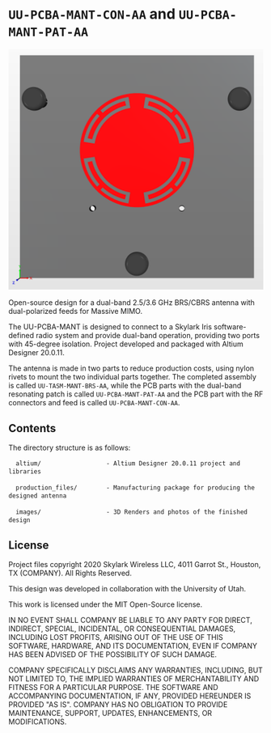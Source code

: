 # `UU-PCBA-MANT-CON-AA` and `UU-PCBA-MANT-PAT-AA`

![UU-PCBA-MANT Antenna Revision AA](/UU-PCBA-MANT/images/UU-PCBA-MANT-AAA-AA-02.PNG)

Open-source design for a dual-band 2.5/3.6 GHz BRS/CBRS antenna with dual-polarized feeds for Massive MIMO.

The UU-PCBA-MANT is designed to connect to a Skylark Iris software-defined radio system and provide dual-band operation, providing two ports with 45-degree isolation. Project developed and packaged with Altium Designer 20.0.11.

The antenna is made in two parts to reduce production costs, using nylon rivets to mount the two individual parts together. The completed assembly is called `UU-TASM-MANT-BRS-AA`, while the PCB parts with the dual-band resonating patch is called `UU-PCBA-MANT-PAT-AA` and the PCB part with the RF connectors and feed is called `UU-PCBA-MANT-CON-AA`.

## Contents


The directory structure is as follows:
         
      altium/                  - Altium Designer 20.0.11 project and libraries

      production_files/        - Manufacturing package for producing the designed antenna
	  
	  images/                  - 3D Renders and photos of the finished design

## License

Project files copyright 2020 Skylark Wireless LLC, 4011 Garrot St., Houston, TX (COMPANY). All Rights Reserved.

This design was developed in collaboration with the University of Utah.

This work is licensed under the MIT Open-Source license. 

IN NO EVENT SHALL COMPANY BE LIABLE TO ANY PARTY FOR DIRECT, INDIRECT, SPECIAL, INCIDENTAL, OR CONSEQUENTIAL DAMAGES, INCLUDING LOST PROFITS, ARISING OUT OF THE USE OF THIS SOFTWARE, HARDWARE, AND ITS DOCUMENTATION, EVEN IF COMPANY HAS BEEN ADVISED OF THE POSSIBILITY OF SUCH DAMAGE.

COMPANY SPECIFICALLY DISCLAIMS ANY WARRANTIES, INCLUDING, BUT NOT LIMITED TO, THE IMPLIED WARRANTIES OF MERCHANTABILITY AND FITNESS FOR A PARTICULAR PURPOSE. THE SOFTWARE AND ACCOMPANYING DOCUMENTATION, IF ANY, PROVIDED HEREUNDER IS PROVIDED "AS IS". COMPANY HAS NO OBLIGATION TO PROVIDE MAINTENANCE, SUPPORT, UPDATES, ENHANCEMENTS, OR MODIFICATIONS.
